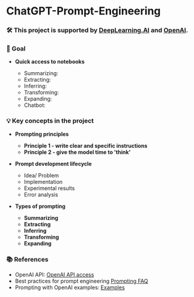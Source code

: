 # ChatGPT-Prompt-Engineering

### 🛠️ This project is supported by [DeepLearning.AI](https://www.deeplearning.ai/) and [OpenAI](https://openai.com/).

### 🎯 Goal
- **Quick access to notebooks**
  
  - Summarizing:
  - Extracting: 
  - Inferring: 
  - Transforming: 
  - Expanding: 
  - Chatbot: 

### 💡 Key concepts in the project

- **Prompting principles**

  - **Principle 1 - write clear and specific instructions**
  - **Principle 2 - give the model time to 'think'**

- **Prompt development lifecycle**
  
  - Idea/ Problem
  - Implementation
  - Experimental results
  - Error analysis

- **Types of prompting**
  - **Summarizing**
  - **Extracting**
  - **Inferring**
  - **Transforming**
  - **Expanding**

### 📚 References

- OpenAI API: [OpenAI API access](https://platform.openai.com/login?launch)
- Best practices for prompt engineering [Prompting FAQ](https://help.openai.com/en/articles/6654000-best-practices-for-prompt-engineering-with-the-openai-api)
- Prompting with OpenAI examples: [Examples](https://platform.openai.com/examples)
